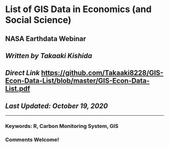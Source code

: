 # List of GIS Data in Economics (and Social Science)  
## NASA Earthdata Webinar  
## *Written by Takaaki Kishida*   
## *Direct Link* https://github.com/Takaaki8228/GIS-Econ-Data-List/blob/master/GIS-Econ-Data-List.pdf    
## *Last Updated: October 19, 2020*  

***

### **Keywords: R, Carbon Monitoring System, GIS**   
### Comments Welcome!
